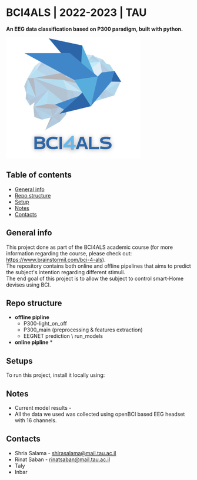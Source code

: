 # BCI4ALS | 2022-2023 | TAU
**An EEG data classification based on P300 paradigm, built with python.**

![img.png](img.png)
## Table of contents
* [General info](#General-info)
* [Repo structure](#Repo-structure)
* [Setup](#Setups)
* [Notes](#notes)
* [Contacts](#Contacts)

## General info
This project done as part of the BCI4ALS academic course
(for more information regarding the course, please check out: https://www.brainstormil.com/bci-4-als).   
The repository contains both online and offline pipelines that aims to predict the subject's intention regarding different stimuli.  
The end goal of this project is to allow the subject to control smart-Home devises using BCI.


## Repo structure
* **offline pipline**  
  * P300-light_on_off
  * P300_main (preprocessing & features extraction)
  * EEGNET prediction \ run_models  
* **online pipline**
    * 

## Setups
To run this project, install it locally using:

## Notes
* Current model results - 
* All the data we used was collected using openBCI based EEG headset with 16 channels.

## Contacts
* Shria Salama - shirasalama@mail.tau.ac.il
* Rinat Saban - rinatsaban@mail.tau.ac.il
* Taly 
* Inbar 